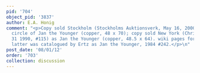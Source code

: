 ```yaml
---
pid: '704'
object_pid: '3837'
author: E.A. Honig
comment: "<p>Copy sold Stockholm (Stockholms Auktionsverk, May 16, 2000, #1434) as
  circle of Jan the Younger (copper, 48 x 70); copy sold New York (Christie's, May
  31 1990, #115) as Jan the Younger (copper, 48.5 x 64). wiki pages for both. the
  latter was catalogued by Ertz as Jan the Younger, 1984 #242.</p>\n"
post_date: '08/01/12'
order: '703'
collection: discussion
---
```

